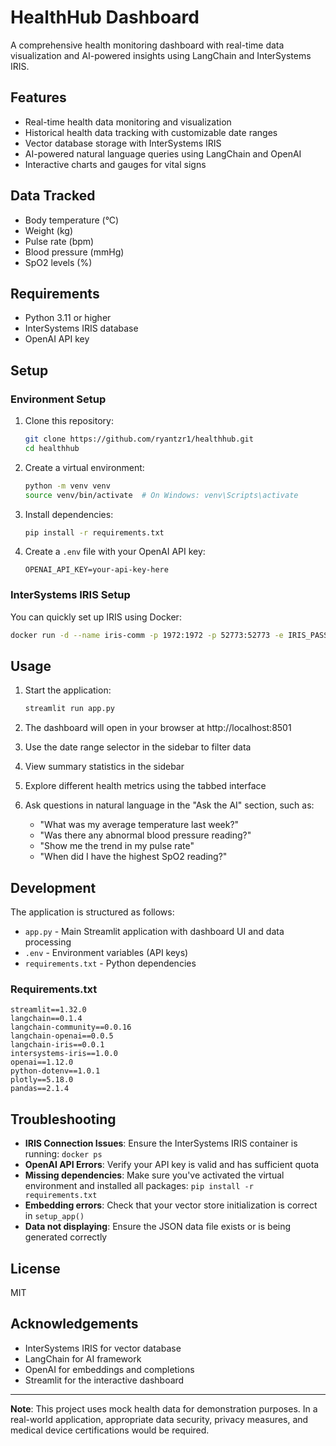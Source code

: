 # HealthHub Dashboard

A comprehensive health monitoring dashboard with real-time data visualization and AI-powered insights using LangChain and InterSystems IRIS.

## Features

- Real-time health data monitoring and visualization
- Historical health data tracking with customizable date ranges
- Vector database storage with InterSystems IRIS
- AI-powered natural language queries using LangChain and OpenAI
- Interactive charts and gauges for vital signs

## Data Tracked

- Body temperature (°C)
- Weight (kg)
- Pulse rate (bpm)
- Blood pressure (mmHg)
- SpO2 levels (%)

## Requirements

- Python 3.11 or higher
- InterSystems IRIS database
- OpenAI API key

## Setup

### Environment Setup

1. Clone this repository:

   ```bash
   git clone https://github.com/ryantzr1/healthhub.git
   cd healthhub
   ```

2. Create a virtual environment:

   ```bash
   python -m venv venv
   source venv/bin/activate  # On Windows: venv\Scripts\activate
   ```

3. Install dependencies:

   ```bash
   pip install -r requirements.txt
   ```

4. Create a `.env` file with your OpenAI API key:
   ```
   OPENAI_API_KEY=your-api-key-here
   ```

### InterSystems IRIS Setup

You can quickly set up IRIS using Docker:

```bash
docker run -d --name iris-comm -p 1972:1972 -p 52773:52773 -e IRIS_PASSWORD=demo -e IRIS_USERNAME=demo intersystemsdc/iris-community:latest
```

## Usage

1. Start the application:

   ```bash
   streamlit run app.py
   ```

2. The dashboard will open in your browser at http://localhost:8501

3. Use the date range selector in the sidebar to filter data

4. View summary statistics in the sidebar

5. Explore different health metrics using the tabbed interface

6. Ask questions in natural language in the "Ask the AI" section, such as:
   - "What was my average temperature last week?"
   - "Was there any abnormal blood pressure reading?"
   - "Show me the trend in my pulse rate"
   - "When did I have the highest SpO2 reading?"

## Development

The application is structured as follows:

- `app.py` - Main Streamlit application with dashboard UI and data processing
- `.env` - Environment variables (API keys)
- `requirements.txt` - Python dependencies

### Requirements.txt

```
streamlit==1.32.0
langchain==0.1.4
langchain-community==0.0.16
langchain-openai==0.0.5
langchain-iris==0.0.1
intersystems-iris==1.0.0
openai==1.12.0
python-dotenv==1.0.1
plotly==5.18.0
pandas==2.1.4
```

## Troubleshooting

- **IRIS Connection Issues**: Ensure the InterSystems IRIS container is running: `docker ps`
- **OpenAI API Errors**: Verify your API key is valid and has sufficient quota
- **Missing dependencies**: Make sure you've activated the virtual environment and installed all packages: `pip install -r requirements.txt`
- **Embedding errors**: Check that your vector store initialization is correct in `setup_app()`
- **Data not displaying**: Ensure the JSON data file exists or is being generated correctly

## License

MIT

## Acknowledgements

- InterSystems IRIS for vector database
- LangChain for AI framework
- OpenAI for embeddings and completions
- Streamlit for the interactive dashboard

---

**Note**: This project uses mock health data for demonstration purposes. In a real-world application, appropriate data security, privacy measures, and medical device certifications would be required.
